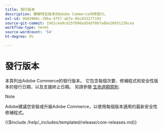 ```yaml
---
title: 發行版本
description: 瞭解特定版本的Adobe Commerce何時發行。
exl-id: 9b03900c-39ba-4757-ab7e-8bc832277192
source-git-commit: 19d1c4a9c625f090ad5ddf0b7a8be20931238cea
workflow-type: tm+mt
source-wordcount: '54'
ht-degree: 0%

---
```


# 發行版本

本頁列出Adobe Commerce的發行版本。 它包含每個次要、修補程式和安全性版本的發行日期，以及支援終止日期。 另請參閱 [生命週期原則](lifecycle-policy.md).

>[!NOTE]
>
>Adobe建議您安裝或升級Adobe Commerce，以使用每個版本適用的最新安全性修補程式。

{{$include /help/_includes/templated/release/core-releases.md}}
